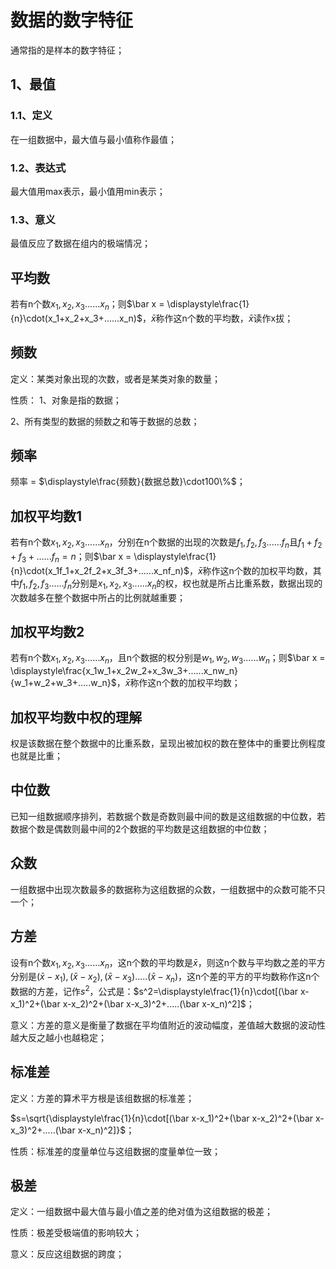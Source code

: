 # 数据的数字特征
通常指的是样本的数字特征；

## 1、最值
### 1.1、定义
在一组数据中，最大值与最小值称作最值；

### 1.2、表达式
最大值用max表示，最小值用min表示；

### 1.3、意义
最值反应了数据在组内的极端情况；

## 平均数
若有n个数$x_1,x_2,x_3......x_n$；则$\bar x = \displaystyle\frac{1}{n}\cdot(x_1+x_2+x_3+......x_n)$，$\bar x$称作这n个数的平均数，$\bar x$读作x拔；

## 频数
定义：某类对象出现的次数，或者是某类对象的数量；

性质：
1、对象是指的数据；

2、所有类型的数据的频数之和等于数据的总数；

## 频率
频率 = $\displaystyle\frac{频数}{数据总数}\cdot100\%$；



## 加权平均数1
若有n个数$x_1,x_2,x_3......x_n$，分别在n个数据的出现的次数是$f_1,f_2,f_3......f_n$且$f_1+f_2+f_3+......f_n=n$；则$\bar x = \displaystyle\frac{1}{n}\cdot(x_1f_1+x_2f_2+x_3f_3+......x_nf_n)$，$\bar x$称作这n个数的加权平均数，其中$f_1,f_2,f_3......f_n$分别是$x_1,x_2,x_3......x_n$的权，权也就是所占比重系数，数据出现的次数越多在整个数据中所占的比例就越重要；

## 加权平均数2
若有n个数$x_1,x_2,x_3......x_n$，且n个数据的权分别是$w_1,w_2,w_3......w_n$；则$\bar x = \displaystyle\frac{x_1w_1+x_2w_2+x_3w_3+......x_nw_n}{w_1+w_2+w_3+.....w_n}$，$\bar x$称作这n个数的加权平均数；

## 加权平均数中权的理解
权是该数据在整个数据中的比重系数，呈现出被加权的数在整体中的重要比例程度也就是比重；

## 中位数
已知一组数据顺序排列，若数据个数是奇数则最中间的数是这组数据的中位数，若数据个数是偶数则最中间的2个数据的平均数是这组数据的中位数；

## 众数
一组数据中出现次数最多的数据称为这组数据的众数，一组数据中的众数可能不只一个；

## 方差
设有n个数$x_1,x_2,x_3......x_n$，这n个数的平均数是$\bar x$，则这n个数与平均数之差的平方分别是$(\bar x-x_1),(\bar x-x_2),(\bar x-x_3).....(\bar x-x_n)$，这n个差的平方的平均数称作这n个数据的方差，记作$s^2$，公式是：$s^2=\displaystyle\frac{1}{n}\cdot[(\bar x-x_1)^2+(\bar x-x_2)^2+(\bar x-x_3)^2+.....(\bar x-x_n)^2]$；

意义：方差的意义是衡量了数据在平均值附近的波动幅度，差值越大数据的波动性越大反之越小也越稳定；

## 标准差
定义：方差的算术平方根是该组数据的标准差；

$s=\sqrt{\displaystyle\frac{1}{n}\cdot[(\bar x-x_1)^2+(\bar x-x_2)^2+(\bar x-x_3)^2+.....(\bar x-x_n)^2]}$；

性质：标准差的度量单位与这组数据的度量单位一致；

## 极差
定义：一组数据中最大值与最小值之差的绝对值为这组数据的极差；

性质：极差受极端值的影响较大；

意义：反应这组数据的跨度；
